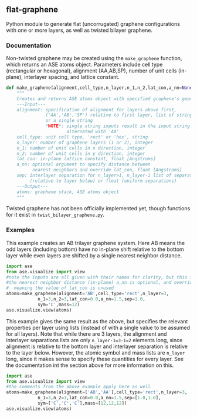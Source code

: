 
## flat-graphene

Python module to generate flat (uncorrugated) graphene configurations with one or more layers, as well as twisted bilayer graphene.

### Documentation

Non-twisted graphene may be created using the `make_graphene` function, which returns an ASE atoms object. Parameters include cell type (rectangular or hexagonal), alignment (AA,AB,SP), number of unit cells (in-plane), interlayer spacing, and lattice constant.

```python
def make_graphene(alignment,cell_type,n_layer,n_1,n_2,lat_con,a_nn=None,sep=None):
    """
    Creates and returns ASE atoms object with specified graphene's geometry
    ---Input---
    alignment: specification of alignment for layers above first,
               ('AA','AB','SP') relative to first layer, list of strings
               or a single string
               *NOTE*: single string inputs result in the input string
                       alternated with 'AA'
    cell_type: unit cell type, 'rect' or 'hex', string
    n_layer: number of graphene layers (1 or 2), integer
    n_1: number of unit cells in x direction, integer
    n_2: number of unit cells in y direction, integer
    lat_con: in-plane lattice constant, float [Angstroms]
    a_nn: optional argument to specify distance between
          nearest neighbors and override lat_con, float [Angstroms]
    sep: interlayer separation for n_layer>1, n_layer-1 list of separations
         (relative to layer below) or float (uniform separations)
    ---Output---
    atoms: graphene stack, ASE atoms object
    """
```

Twisted graphene has not been officially implemented yet, though functions for it exist in `twist_bilayer_graphene.py`.

### Examples

This example creates an AB trilayer graphene system. Here AB means the odd layers (including bottom) have no in-plane shift relative to the bottom layer while even layers are shifted by a single nearest neighbor distance.
```python
import ase
from ase.visualize import view
#note the inputs are all given with their names for clarity, but this is not necessary
#the nearest neighbor distance (in-plane) a_nn is optional, and overrides the lat_con variable
#  meaning the value of lat_con is unused
atoms=make_graphene(alignment='AB',cell_type='rect',n_layer=3,
		    n_1=3,n_2=3,lat_con=0.0,a_nn=1.5,sep=1.0,
		    sym='C',mass=12)
ase.visualize.view(atoms)
```

This example gives the same result as the above, but specifies the relevant properties per layer using lists (instead of with a single value to be assumed for all layers). Note that while there are 3 layers, the alignment and interlayer separations lists are only `n_layer-1=3-1=2` elements long, since alignment is relative to the bottom layer and interlayer separation is relative to the layer below. However, the atomic symbol and mass lists are `n_layer` long, since it makes sense to specify these quantities for every layer. See the documentation int the section above for more information on this.

```python
import ase
from ase.visualize import view
#the comments from the above example apply here as well
atoms=make_graphene(alignment=['AB','AA'],cell_type='rect',n_layer=3,
		    n_1=3,n_2=3,lat_con=0.0,a_nn=1.5,sep=[1.0,1.0],
		    sym=['C','C','C'],mass=[12,12,12])
ase.visualize.view(atoms)
```